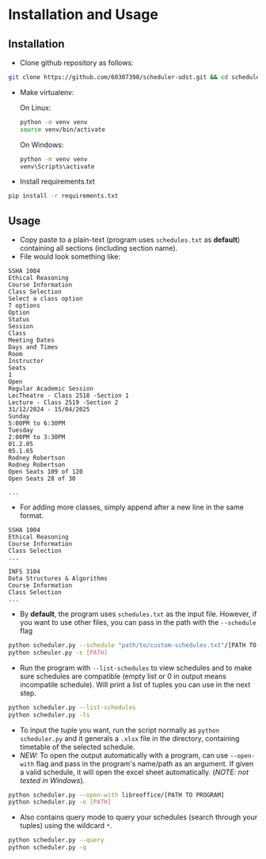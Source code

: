 # Installation and Usage

## Installation

- Clone github repository as follows:
```bash
git clone https://github.com/60307390/scheduler-udst.git && cd scheduler-udst
```
- Make virtualenv:

  On Linux:
  ```bash
  python -m venv venv
  source venv/bin/activate
  ```
  On Windows:
  ```bash
  python -m venv venv
  venv\Scripts\activate 
  ```

- Install requirements.txt
```bash
pip install -r requirements.txt
```

## Usage

- Copy paste to a plain-text (program uses `schedules.txt` as **default**) containing all sections (including section name).
- File would look something like:
```
SSHA 1004
Ethical Reasoning
Course Information
Class Selection
Select a class option
7 options
Option
Status
Session
Class
Meeting Dates
Days and Times
Room
Instructor
Seats
1
Open
Regular Academic Session
LecTheatre - Class 2518 -Section 1
Lecture - Class 2519 -Section 2
31/12/2024 - 15/04/2025
Sunday
5:00PM to 6:30PM
Tuesday
2:00PM to 3:30PM
01.2.05
05.1.65
Rodney Robertson
Rodney Robertson
Open Seats 109 of 120
Open Seats 28 of 30

...
```
- For adding more classes, simply append after a new line in the same format.
```
SSHA 1004
Ethical Reasoning
Course Information
Class Selection
...

INFS 3104
Data Structures & Algorithms
Course Information
Class Selection
...
```
- By **default**, the program uses `schedules.txt` as the input file. However, if you want to use other files, you can pass in the path with the `--schedule` flag
```bash
python scheduler.py --schedule "path/to/custom-schedules.txt"/[PATH TO TXT]
python scheuler.py -s [PATH]
```
- Run the program with `--list-schedules` to view schedules and to make sure schedules are compatible (empty list or 0 in output means incompatile schedule). Will print a list of tuples you can use in the next step.
```bash
python scheduler.py --list-schedules
python scheduler.py -ls
```
- To input the tuple you want, run the script normally as `python scheduler.py` and it generals a `.xlsx` file in the directory, containing timetable of the selected schedule.
- *NEW:* To open the output automatically with a program, can use `--open-with` flag and pass in the program's name/path as an argument. If given a valid schedule, it will open the excel sheet automatically. (*NOTE: not tested in Windows*).
```bash
python scheduler.py --open-with libreoffice/[PATH TO PROGRAM]
python scheduler.py -o [PATH]
```
- Also contains query mode to query your schedules (search through your tuples) using the wildcard `*`.
```bash
python scheduler.py --query
python scheduler.py -q
```
